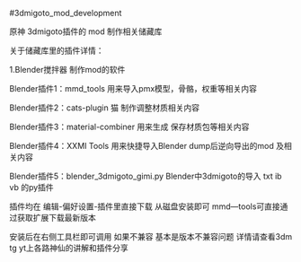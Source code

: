 #3dmigoto_mod_development

原神 3dmigoto插件的 mod 制作相关储藏库

关于储藏库里的插件详情：

1.Blender搅拌器 制作mod的软件

Blender插件1：mmd_tools   用来导入pmx模型，骨骼，权重等相关内容

Blender插件2：cats-plugin 猫  制作调整材质相关内容

Blender插件3：material-combiner   用来生成 保存材质包等相关内容

Blender插件4：XXMI Tools 用来快捷导入Blender dump后逆向导出的mod 及相关内容

Blender插件5：blender_3dmigoto_gimi.py Blender中3dmigoto的导入 txt ib vb 的py插件

插件均在 编辑-偏好设置-插件里直接下载 从磁盘安装即可  mmd—tools可直接通过获取扩展下载最新版本

安装后在右侧工具栏即可调用 如果不兼容 基本是版本不兼容问题 详情请查看3dm tg yt上各路神仙的讲解和插件分享


